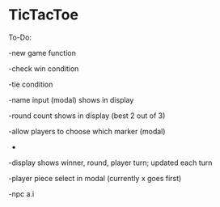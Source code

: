 # TicTacToe

To-Do:

-new game function

-check win condition

-tie condition

-name input (modal) shows in display

-round count shows in display (best 2 out of 3)

-allow players to choose which marker (modal)

-

-display shows winner, round, player turn; updated each turn

-player piece select in modal (currently x goes first)

-npc a.i

